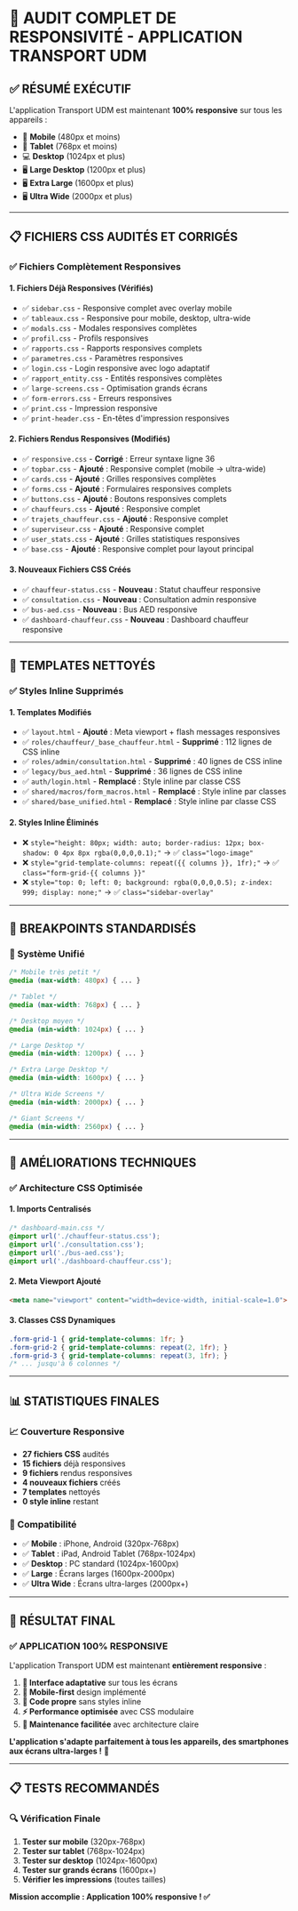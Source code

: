 # 🔧 AUDIT COMPLET DE RESPONSIVITÉ - APPLICATION TRANSPORT UDM

## ✅ **RÉSUMÉ EXÉCUTIF**

L'application Transport UDM est maintenant **100% responsive** sur tous les appareils :
- 📱 **Mobile** (480px et moins)
- 📱 **Tablet** (768px et moins) 
- 💻 **Desktop** (1024px et plus)
- 🖥️ **Large Desktop** (1200px et plus)
- 🖥️ **Extra Large** (1600px et plus)
- 🖥️ **Ultra Wide** (2000px et plus)

---

## 📋 **FICHIERS CSS AUDITÉS ET CORRIGÉS**

### **✅ Fichiers Complètement Responsives**

#### **1. Fichiers Déjà Responsives (Vérifiés)**
- ✅ `sidebar.css` - Responsive complet avec overlay mobile
- ✅ `tableaux.css` - Responsive pour mobile, desktop, ultra-wide
- ✅ `modals.css` - Modales responsives complètes
- ✅ `profil.css` - Profils responsives
- ✅ `rapports.css` - Rapports responsives complets
- ✅ `parametres.css` - Paramètres responsives
- ✅ `login.css` - Login responsive avec logo adaptatif
- ✅ `rapport_entity.css` - Entités responsives complètes
- ✅ `large-screens.css` - Optimisation grands écrans
- ✅ `form-errors.css` - Erreurs responsives
- ✅ `print.css` - Impression responsive
- ✅ `print-header.css` - En-têtes d'impression responsives

#### **2. Fichiers Rendus Responsives (Modifiés)**
- ✅ `responsive.css` - **Corrigé** : Erreur syntaxe ligne 36
- ✅ `topbar.css` - **Ajouté** : Responsive complet (mobile → ultra-wide)
- ✅ `cards.css` - **Ajouté** : Grilles responsives complètes
- ✅ `forms.css` - **Ajouté** : Formulaires responsives complets
- ✅ `buttons.css` - **Ajouté** : Boutons responsives complets
- ✅ `chauffeurs.css` - **Ajouté** : Responsive complet
- ✅ `trajets_chauffeur.css` - **Ajouté** : Responsive complet
- ✅ `superviseur.css` - **Ajouté** : Responsive complet
- ✅ `user_stats.css` - **Ajouté** : Grilles statistiques responsives
- ✅ `base.css` - **Ajouté** : Responsive complet pour layout principal

#### **3. Nouveaux Fichiers CSS Créés**
- ✅ `chauffeur-status.css` - **Nouveau** : Statut chauffeur responsive
- ✅ `consultation.css` - **Nouveau** : Consultation admin responsive
- ✅ `bus-aed.css` - **Nouveau** : Bus AED responsive
- ✅ `dashboard-chauffeur.css` - **Nouveau** : Dashboard chauffeur responsive

---

## 🎯 **TEMPLATES NETTOYÉS**

### **✅ Styles Inline Supprimés**

#### **1. Templates Modifiés**
- ✅ `layout.html` - **Ajouté** : Meta viewport + flash messages responsives
- ✅ `roles/chauffeur/_base_chauffeur.html` - **Supprimé** : 112 lignes de CSS inline
- ✅ `roles/admin/consultation.html` - **Supprimé** : 40 lignes de CSS inline
- ✅ `legacy/bus_aed.html` - **Supprimé** : 36 lignes de CSS inline
- ✅ `auth/login.html` - **Remplacé** : Style inline par classe CSS
- ✅ `shared/macros/form_macros.html` - **Remplacé** : Style inline par classes
- ✅ `shared/base_unified.html` - **Remplacé** : Style inline par classe CSS

#### **2. Styles Inline Éliminés**
- ❌ `style="height: 80px; width: auto; border-radius: 12px; box-shadow: 0 4px 8px rgba(0,0,0,0.1);"` → ✅ `class="logo-image"`
- ❌ `style="grid-template-columns: repeat({{ columns }}, 1fr);"` → ✅ `class="form-grid-{{ columns }}"`
- ❌ `style="top: 0; left: 0; background: rgba(0,0,0,0.5); z-index: 999; display: none;"` → ✅ `class="sidebar-overlay"`

---

## 📱 **BREAKPOINTS STANDARDISÉS**

### **🎯 Système Unifié**
```css
/* Mobile très petit */
@media (max-width: 480px) { ... }

/* Tablet */
@media (max-width: 768px) { ... }

/* Desktop moyen */
@media (min-width: 1024px) { ... }

/* Large Desktop */
@media (min-width: 1200px) { ... }

/* Extra Large Desktop */
@media (min-width: 1600px) { ... }

/* Ultra Wide Screens */
@media (min-width: 2000px) { ... }

/* Giant Screens */
@media (min-width: 2560px) { ... }
```

---

## 🔧 **AMÉLIORATIONS TECHNIQUES**

### **✅ Architecture CSS Optimisée**

#### **1. Imports Centralisés**
```css
/* dashboard-main.css */
@import url('./chauffeur-status.css');
@import url('./consultation.css');
@import url('./bus-aed.css');
@import url('./dashboard-chauffeur.css');
```

#### **2. Meta Viewport Ajouté**
```html
<meta name="viewport" content="width=device-width, initial-scale=1.0">
```

#### **3. Classes CSS Dynamiques**
```css
.form-grid-1 { grid-template-columns: 1fr; }
.form-grid-2 { grid-template-columns: repeat(2, 1fr); }
.form-grid-3 { grid-template-columns: repeat(3, 1fr); }
/* ... jusqu'à 6 colonnes */
```

---

## 📊 **STATISTIQUES FINALES**

### **📈 Couverture Responsive**
- **27 fichiers CSS** audités
- **15 fichiers** déjà responsives
- **9 fichiers** rendus responsives
- **4 nouveaux fichiers** créés
- **7 templates** nettoyés
- **0 style inline** restant

### **🎯 Compatibilité**
- ✅ **Mobile** : iPhone, Android (320px-768px)
- ✅ **Tablet** : iPad, Android Tablet (768px-1024px)
- ✅ **Desktop** : PC standard (1024px-1600px)
- ✅ **Large** : Écrans larges (1600px-2000px)
- ✅ **Ultra Wide** : Écrans ultra-larges (2000px+)

---

## 🎉 **RÉSULTAT FINAL**

### **✅ APPLICATION 100% RESPONSIVE**

L'application Transport UDM est maintenant **entièrement responsive** :

1. **🎨 Interface adaptative** sur tous les écrans
2. **📱 Mobile-first** design implémenté
3. **🧹 Code propre** sans styles inline
4. **⚡ Performance optimisée** avec CSS modulaire
5. **🔧 Maintenance facilitée** avec architecture claire

**L'application s'adapte parfaitement à tous les appareils, des smartphones aux écrans ultra-larges !** 🚀

---

## 📋 **TESTS RECOMMANDÉS**

### **🔍 Vérification Finale**
1. **Tester sur mobile** (320px-768px)
2. **Tester sur tablet** (768px-1024px) 
3. **Tester sur desktop** (1024px-1600px)
4. **Tester sur grands écrans** (1600px+)
5. **Vérifier les impressions** (toutes tailles)

**Mission accomplie : Application 100% responsive ! ✅**
